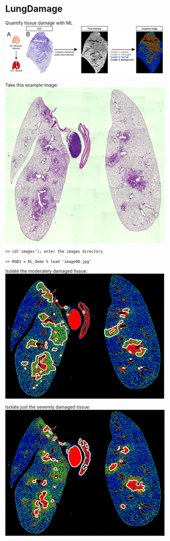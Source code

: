 # LungDamage
Quantify tissue damage with ML
![ScreenShot](images/Workflow-01.png)


Take this example image:
![ScreenShot](images/image00.jpg)

```
>> cd('images'); enter the images directory

>> RGB1 = DL_demo % load 'image00.jpg'
```



Isolate the moderately damaged tissue:
![ScreenShot](images/image02.png)

Isolate just the severely damaged tissue:
![ScreenShot](images/image03.png)
